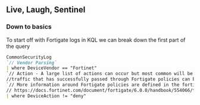 ## Live, Laugh, Sentinel


### Down to basics
To start off with Fortigate logs in KQL we can break down the first part of the query
```markdown
CommonSecurityLog
`// Vendor Parsing`
| where DeviceVendor == "Fortinet"  
`// Action - A large list of actions can occur but most common will be 'accept' or 'deny'
//traffic that has successfully passed through Fortigate policies can be filtered through != "deny"`
`// More information around Fortigate policies are defined in the fortigate cookbook
// https://docs.fortinet.com/document/fortigate/6.0.0/handbook/554066/firewall-policies`
| where DeviceAction != "deny"    
```
